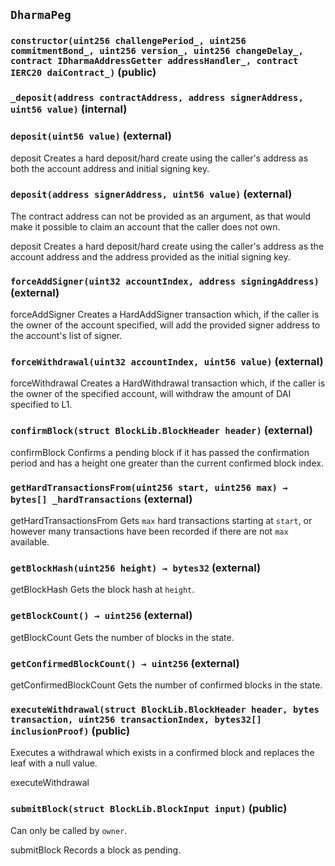 ## `DharmaPeg`

### `constructor(uint256 challengePeriod_, uint256 commitmentBond_, uint256 version_, uint256 changeDelay_, contract IDharmaAddressGetter addressHandler_, contract IERC20 daiContract_)` (public)

### `_deposit(address contractAddress, address signerAddress, uint56 value)` (internal)

### `deposit(uint56 value)` (external)

deposit
Creates a hard deposit/hard create using the caller's address
as both the account address and initial signing key.

### `deposit(address signerAddress, uint56 value)` (external)

The contract address can not be provided as an argument,
as that would make it possible to claim an account that the caller
does not own.

deposit
Creates a hard deposit/hard create using the caller's address as the
account address and the address provided as the initial signing key.

### `forceAddSigner(uint32 accountIndex, address signingAddress)` (external)

forceAddSigner
Creates a HardAddSigner transaction which, if the caller is the owner
of the account specified, will add the provided signer address to the
account's list of signer.

### `forceWithdrawal(uint32 accountIndex, uint56 value)` (external)

forceWithdrawal
Creates a HardWithdrawal transaction which, if the caller is the
owner of the specified account, will withdraw the amount of DAI
specified to L1.

### `confirmBlock(struct BlockLib.BlockHeader header)` (external)

confirmBlock
Confirms a pending block if it has passed the confirmation period
and has a height one greater than the current confirmed block index.

### `getHardTransactionsFrom(uint256 start, uint256 max) → bytes[] _hardTransactions` (external)

getHardTransactionsFrom
Gets `max` hard transactions starting at `start`, or however
many transactions have been recorded if there are not `max` available.

### `getBlockHash(uint256 height) → bytes32` (external)

getBlockHash
Gets the block hash at `height`.

### `getBlockCount() → uint256` (external)

getBlockCount
Gets the number of blocks in the state.

### `getConfirmedBlockCount() → uint256` (external)

getConfirmedBlockCount
Gets the number of confirmed blocks in the state.

### `executeWithdrawal(struct BlockLib.BlockHeader header, bytes transaction, uint256 transactionIndex, bytes32[] inclusionProof)` (public)

Executes a withdrawal which exists in a confirmed block and
replaces the leaf with a null value.

executeWithdrawal

### `submitBlock(struct BlockLib.BlockInput input)` (public)

Can only be called by `owner`.

submitBlock
Records a block as pending.
